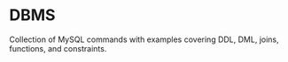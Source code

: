 # DBMS
Collection of MySQL commands with examples covering DDL, DML, joins, functions, and constraints.
